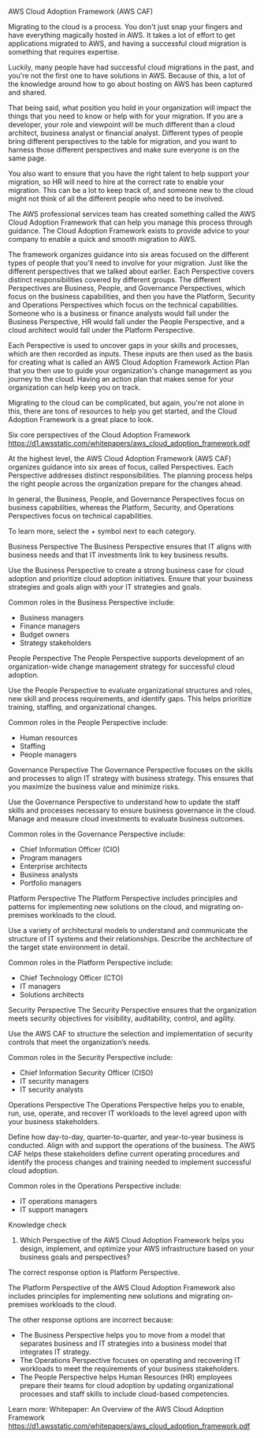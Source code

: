 AWS Cloud Adoption Framework (AWS CAF)

Migrating to the cloud is a process. You don't just snap your fingers and have everything magically hosted in AWS. It takes a lot of effort to get applications migrated to AWS, and having a successful cloud migration is something that requires expertise. 

Luckily, many people have had successful cloud migrations in the past, and you're not the first one to have solutions in AWS. Because of this, a lot of the knowledge around how to go about hosting on AWS has been captured and shared. 

That being said, what position you hold in your organization will impact the things that you need to know or help with for your migration. If you are a developer, your role and viewpoint will be much different than a cloud architect, business analyst or financial analyst. Different types of people bring different perspectives to the table for migration, and you want to harness those different perspectives and make sure everyone is on the same page. 

You also want to ensure that you have the right talent to help support your migration, so HR will need to hire at the correct rate to enable your migration. This can be a lot to keep track of, and someone new to the cloud might not think of all the different people who need to be involved. 

The AWS professional services team has created something called the AWS Cloud Adoption Framework that can help you manage this process through guidance. The Cloud Adoption Framework exists to provide advice to your company to enable a quick and smooth migration to AWS. 

The framework organizes guidance into six areas focused on the different types of people that you'll need to involve for your migration. Just like the different perspectives that we talked about earlier. Each Perspective covers distinct responsibilities covered by different groups. The different Perspectives are Business, People, and Governance Perspectives, which focus on the business capabilities, and then you have the Platform, Security and Operations Perspectives which focus on the technical capabilities. Someone who is a business or finance analysts would fall under the Business Perspective, HR would fall under the People Perspective, and a cloud architect would fall under the Platform Perspective.
 
Each Perspective is used to uncover gaps in your skills and processes, which are then recorded as inputs. These inputs are then used as the basis for creating what is called an AWS Cloud Adoption Framework Action Plan that you then use to guide your organization's change management as you journey to the cloud. Having an action plan that makes sense for your organization can help keep you on track. 

Migrating to the cloud can be complicated, but again, you're not alone in this, there are tons of resources to help you get started, and the Cloud Adoption Framework is a great place to look.




Six core perspectives of the Cloud Adoption Framework
https://d1.awsstatic.com/whitepapers/aws_cloud_adoption_framework.pdf

At the highest level, the AWS Cloud Adoption Framework (AWS CAF) organizes guidance into six areas of focus, called Perspectives. Each Perspective addresses distinct responsibilities. The planning process helps the right people across the organization prepare for the changes ahead.

In general, the Business, People, and Governance Perspectives focus on business capabilities, whereas the Platform, Security, and Operations Perspectives focus on technical capabilities.

To learn more, select the + symbol next to each category.

Business Perspective
The Business Perspective ensures that IT aligns with business needs and that IT investments link to key business results.

Use the Business Perspective to create a strong business case for cloud adoption and prioritize cloud adoption initiatives. Ensure that your business strategies and goals align with your IT strategies and goals.

Common roles in the Business Perspective include: 
- Business managers
- Finance managers
- Budget owners
- Strategy stakeholders

People Perspective
The People Perspective supports development of an organization-wide change management strategy for successful cloud adoption.

Use the People Perspective to evaluate organizational structures and roles, new skill and process requirements, and identify gaps. This helps prioritize training, staffing, and organizational changes.

Common roles in the People Perspective include: 
- Human resources
- Staffing
- People managers


Governance Perspective 
The Governance Perspective focuses on the skills and processes to align IT strategy with business strategy. This ensures that you maximize the business value and minimize risks.

Use the Governance Perspective to understand how to update the staff skills and processes necessary to ensure business governance in the cloud. Manage and measure cloud investments to evaluate business outcomes.

Common roles in the Governance Perspective include: 
- Chief Information Officer (CIO)
- Program managers
- Enterprise architects
- Business analysts
- Portfolio managers



Platform Perspective 
The Platform Perspective includes principles and patterns for implementing new solutions on the cloud, and migrating on-premises workloads to the cloud.

Use a variety of architectural models to understand and communicate the structure of IT systems and their relationships. Describe the architecture of the target state environment in detail.

Common roles in the Platform Perspective include: 
- Chief Technology Officer (CTO)
- IT managers
- Solutions architects



Security Perspective 
The Security Perspective ensures that the organization meets security objectives for visibility, auditability, control, and agility. 

Use the AWS CAF to structure the selection and implementation of security controls that meet the organization’s needs.

Common roles in the Security Perspective include: 
- Chief Information Security Officer (CISO)
- IT security managers
- IT security analysts


Operations Perspective
The Operations Perspective helps you to enable, run, use, operate, and recover IT workloads to the level agreed upon with your business stakeholders.

Define how day-to-day, quarter-to-quarter, and year-to-year business is conducted. Align with and support the operations of the business. The AWS CAF helps these stakeholders define current operating procedures and identify the process changes and training needed to implement successful cloud adoption.

Common roles in the Operations Perspective include: 
- IT operations managers
- IT support managers



Knowledge check
1) Which Perspective of the AWS Cloud Adoption Framework helps you design, implement, and optimize your AWS infrastructure based on your business goals and perspectives?

The correct response option is Platform Perspective.
 
The Platform Perspective of the AWS Cloud Adoption Framework also includes principles for implementing new solutions and migrating on-premises workloads to the cloud.
 
The other response options are incorrect because:
- The Business Perspective helps you to move from a model that separates business and IT strategies into a business model that integrates IT strategy.
- The Operations Perspective focuses on operating and recovering IT workloads to meet the requirements of your business stakeholders.
- The People Perspective helps Human Resources (HR) employees prepare their teams for cloud adoption by updating organizational processes and staff skills to include cloud-based competencies.

Learn more:
Whitepaper: An Overview of the AWS Cloud Adoption Framework
https://d1.awsstatic.com/whitepapers/aws_cloud_adoption_framework.pdf
